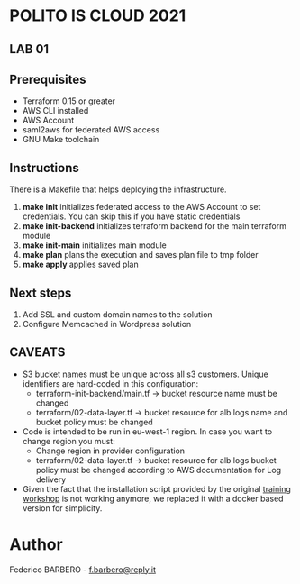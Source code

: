 # POLITO IS CLOUD 2021

## LAB 01

## Prerequisites

- Terraform 0.15 or greater
- AWS CLI installed
- AWS Account
- saml2aws for federated AWS access
- GNU Make toolchain

## Instructions

There is a Makefile that helps deploying the infrastructure.

1. **make init** initializes federated access to the AWS Account to set credentials. You can skip this if you have static credentials
2. **make init-backend** initializes terraform backend for the main terraform module
3. **make init-main** initializes main module
4. **make plan** plans the execution and saves plan file to tmp folder
5. **make apply** applies saved plan
 
## Next steps

1. Add SSL and custom domain names to the solution
1. Configure Memcached in Wordpress solution

## CAVEATS

- S3 bucket names must be unique across all s3 customers. Unique identifiers are hard-coded in this configuration:
    - terraform-init-backend/main.tf -> bucket resource name must be changed
    - terraform/02-data-layer.tf -> bucket resource for alb logs name and bucket policy must be changed
- Code is intended to be run in eu-west-1 region. In case you want to change region you must:
    - Change region in provider configuration
    - terraform/02-data-layer.tf -> bucket resource for alb logs bucket policy must be changed according to AWS documentation for Log delivery
- Given the fact that the installation script provided by the original [training workshop](https://ha-webapp.workshop.aws/) is not working anymore, we replaced it with a docker based version for simplicity.
 
# Author

Federico BARBERO - [f.barbero@reply.it](mailto:f.barbero@reply.it)